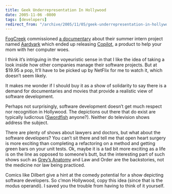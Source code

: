 ```yaml
---
title: Geek Underrepresentation In Hollywood
date: 2005-11-06 -0800
tags: [developers]
redirect_from: "/archive/2005/11/05/geek-underrepresentation-in-hollywood.aspx/"
---
```


[FogCreek](http://fogcreek.com/) commissioned [a
documentary](http://www.joelonsoftware.com/items/2005/11/07.html) about
their summer intern project named
[Aardvark](http://www.projectaardvark.com/archive/june.html) which ended
up releasing [Copilot](https://www.copilot.com/), a product to help your
mom with her computer woes.

I think it’s intriguing in the voyeuristic sense in that I like the idea
of taking a look inside how other companies manage their software
projects. But at $19.95 a pop, It’ll have to be picked up by NetFlix
for me to watch it, which doesn’t seem likely.

It makes me wonder if I should buy it as a show of solidarity to say
there is a demand for documentaries and movies that provide a realistic
view of software development.

Perhaps not surprisingly, software development doesn’t get much respect
nor recognition in Hollywood. The depictions out there that do exist are
typically ludicrous ([Swordfish](http://www.imdb.com/title/tt0244244/)
anyone?). Neither do television shows address the subject.

There are plenty of shows about lawyers and doctors, but what about the
software developers? You can’t sit there and tell me that open heart
surgery is more exciting than completing a refactoring on a method and
getting green bars on your unit tests. Ok, maybe it is a tad bit more
exciting as a life is on the line as opposed to someone’s butt, but the
interesting part of such shows such as [Grey’s
Anatomy](http://abc.go.com/primetime/greysanatomy/) and Law and Order
are the backstories, not the medicine nor law being practiced.

Comics like Dilbert give a hint at the comedy potential for a show
depicting software developers. So c’mon Hollywood, copy this idea (since
that is the modus operandi). I saved you the trouble from having to
think of it yourself.

